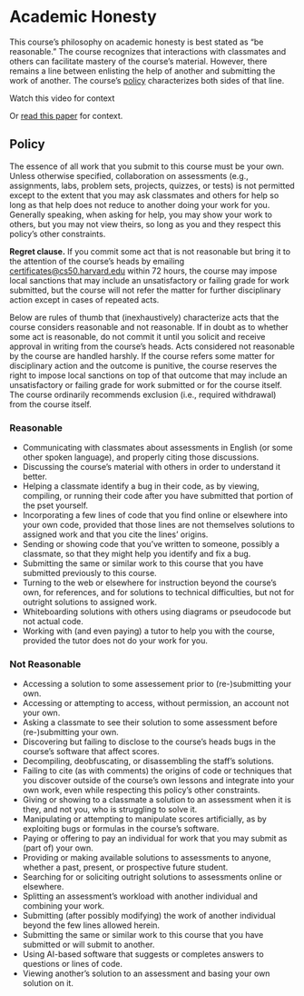 Academic Honesty
================

This course’s philosophy on academic honesty is best stated as “be reasonable.” The course recognizes that interactions with classmates and others can facilitate mastery of the course’s material. However, there remains a line between enlisting the help of another and submitting the work of another. The course’s [policy](#policy) characterizes both sides of that line.

Watch this video for context

Or [read this paper](https://cs50.ly/sigcse20-paper) for context.

Policy
------

The essence of all work that you submit to this course must be your own. Unless otherwise specified, collaboration on assessments (e.g., assignments, labs, problem sets, projects, quizzes, or tests) is not permitted except to the extent that you may ask classmates and others for help so long as that help does not reduce to another doing your work for you. Generally speaking, when asking for help, you may show your work to others, but you may not view theirs, so long as you and they respect this policy’s other constraints.

**Regret clause.** If you commit some act that is not reasonable but bring it to the attention of the course’s heads by emailing [certificates@cs50.harvard.edu](mailto:certificates@cs50.harvard.edu) within 72 hours, the course may impose local sanctions that may include an unsatisfactory or failing grade for work submitted, but the course will not refer the matter for further disciplinary action except in cases of repeated acts.

Below are rules of thumb that (inexhaustively) characterize acts that the course considers reasonable and not reasonable. If in doubt as to whether some act is reasonable, do not commit it until you solicit and receive approval in writing from the course’s heads. Acts considered not reasonable by the course are handled harshly. If the course refers some matter for disciplinary action and the outcome is punitive, the course reserves the right to impose local sanctions on top of that outcome that may include an unsatisfactory or failing grade for work submitted or for the course itself. The course ordinarily recommends exclusion (i.e., required withdrawal) from the course itself.

### Reasonable

*   Communicating with classmates about assessments in English (or some other spoken language), and properly citing those discussions.
*   Discussing the course’s material with others in order to understand it better.
*   Helping a classmate identify a bug in their code, as by viewing, compiling, or running their code after you have submitted that portion of the pset yourself.
*   Incorporating a few lines of code that you find online or elsewhere into your own code, provided that those lines are not themselves solutions to assigned work and that you cite the lines’ origins.
*   Sending or showing code that you’ve written to someone, possibly a classmate, so that they might help you identify and fix a bug.
*   Submitting the same or similar work to this course that you have submitted previously to this course.
*   Turning to the web or elsewhere for instruction beyond the course’s own, for references, and for solutions to technical difficulties, but not for outright solutions to assigned work.
*   Whiteboarding solutions with others using diagrams or pseudocode but not actual code.
*   Working with (and even paying) a tutor to help you with the course, provided the tutor does not do your work for you.

### Not Reasonable

*   Accessing a solution to some assessement prior to (re-)submitting your own.
*   Accessing or attempting to access, without permission, an account not your own.
*   Asking a classmate to see their solution to some assessment before (re-)submitting your own.
*   Discovering but failing to disclose to the course’s heads bugs in the course’s software that affect scores.
*   Decompiling, deobfuscating, or disassembling the staff’s solutions.
*   Failing to cite (as with comments) the origins of code or techniques that you discover outside of the course’s own lessons and integrate into your own work, even while respecting this policy’s other constraints.
*   Giving or showing to a classmate a solution to an assessment when it is they, and not you, who is struggling to solve it.
*   Manipulating or attempting to manipulate scores artificially, as by exploiting bugs or formulas in the course’s software.
*   Paying or offering to pay an individual for work that you may submit as (part of) your own.
*   Providing or making available solutions to assessments to anyone, whether a past, present, or prospective future student.
*   Searching for or soliciting outright solutions to assessments online or elsewhere.
*   Splitting an assessment’s workload with another individual and combining your work.
*   Submitting (after possibly modifying) the work of another individual beyond the few lines allowed herein.
*   Submitting the same or similar work to this course that you have submitted or will submit to another.
*   Using AI-based software that suggests or completes answers to questions or lines of code.
*   Viewing another’s solution to an assessment and basing your own solution on it.